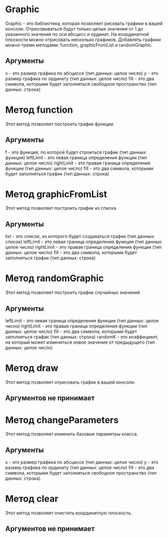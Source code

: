 # Graphic

Graphic - это библиотека, которая позволяет рисовать графики в вашей консоли. Отрисовываться будут только целые значения от 1 до указанного значения по оси абсцисс и ординат. На координатной плоскости можно отрисовать несколько графиков. Добавлять графики можно тремя методами: function, graphicFromList и randomGraphic. 
## Аргументы
x - это размер графика по абсциссе (тип данных: целое число) 
y - это размер графика по ординату (тип данных: целое число) 
fill - это два символа, которыми будет заполняться свободное пространство (тип данных: строка) 
# Метод function
Этот метод позволяет построить график функции
## Аргументы
f - это функция, по которой будет строиться график (тип данных: функция) 
leftLimit - это левая граница определения функции (тип данных: целое число) 
rightLimit - это правая граница определения функции (тип данных: целое число)
 fill - это два символа, которыми будет заполняться график (тип данных: строка) 
# Метод graphicFromList
Этот метод позволяет построить график из списка
## Аргументы
list - это список, из которого будет создаваться график (тип данных: список) 
leftLimit - это левая граница определения функции (тип данных: целое число) 
rightLimit - это правая граница определения функции (тип данных: целое число)
 fill - это два символа, которыми будет заполняться график (тип данных: строка) 
# Метод randomGraphic
Этот метод позволяет построить график случайных значений
## Аргументы
leftLimit - это левая граница определения функции (тип данных: целое число) 
rightLimit - это правая граница определения функции (тип данных: целое число)
 fill - это два символа, которыми будет заполняться график (тип данных: строка) 
randomK - это коэффициент, на который может измениться новое значение от предыдущего (тип данных: целое число) 
# Метод draw
Этот метод позволяет отрисовать график в вашей консоли. 
## Аргументов не принимает
# Метод changeParameters
Этот метод позволяет изменить базовые параметры класса. 
## Аргументы
x - это размер графика по абсциссе (тип данных: целое число) 
y - это размер графика по ординату (тип данных: целое число) 
fill - это два символа, которыми будет заполняться свободное пространство (тип данных: строка) 
# Метод clear
Этот метод позволяет очистить координатную плоскость. 
## Аргументов не принимает
